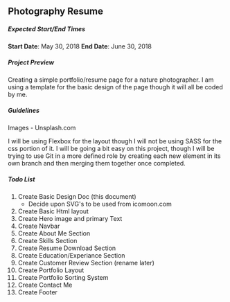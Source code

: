 ## Photography Resume ##
  
##### Expected Start/End Times #####
**Start Date**: May 30, 2018 
**End Date**: June 30, 2018


#####  Project Preview #####
Creating a simple portfolio/resume page for a nature photographer. I am using a template for the basic design of the page though it will all be coded by me. 

#####  Guidelines #####
Images - Unsplash.com

I will be using Flexbox for the layout though I will not be using SASS for the css portion of it. I will be going a bit easy on this project, though I will be trying to use Git in a more defined role by creating each new element in its own branch and then merging them together once completed. 

##### Todo List #####
1. Create Basic Design Doc (this document)
    - Decide upon SVG's to be used from icomoon.com
2. Create Basic Html layout
3. Create Hero image and primary Text
4. Create Navbar
5. Create About Me Section
6. Create Skills Section
7. Create Resume Download Section
8. Create Education/Experiance Section
9. Create Customer Review Section (rename later)
10. Create Portfolio Layout
11. Create Portfolio Sorting System
12. Create Contact Me
13. Create Footer